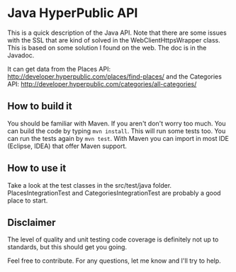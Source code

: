 Java HyperPublic API
=============

This is a quick description of the Java API. Note that there are some issues with the SSL that are kind of solved in the
WebClientHttpsWrapper class. This is based on some solution I found on the web. The doc is in the Javadoc.

It can get data from the Places API: http://developer.hyperpublic.com/places/find-places/
and the Categories API: http://developer.hyperpublic.com/categories/all-categories/

How to build it
-------------

You should be familiar with Maven. If you aren't don't worry too much. You can build the code by typing ```mvn install```. This will run some tests too. You can run the tests again by ```mvn test```. With Maven you can import in most IDE (Eclipse, IDEA) that offer Maven support.

How to use it
-------------
Take a look at the test classes in the src/test/java folder.
PlacesIntegrationTest and CategoriesIntegrationTest are probably a good place to start.

Disclaimer
----------
The level of quality and unit testing code coverage is definitely not up to standards, but this should get you going.

Feel free to contribute. For any questions, let me know and I'll try to help.
